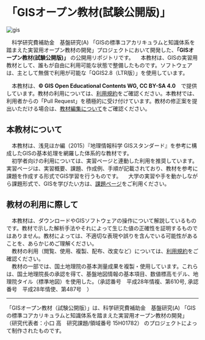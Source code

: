 # 「GISオープン教材(試験公開版)」


![gis](https://raw.githubusercontent.com/yamauchi-inochu/demo/gh-pages/home/img/top.png)

　科学研究費補助金　基盤研究(A) 「GISの標準コアカリキュラムと知識体系を踏まえた実習用オープン教材の開発」プロジェクトにおいて開発した、**「GISオープン教材(試験公開版)」** の公開用リポジトリです。
　本教材は、GISの実習用教材として、誰もが自由に利用可能な状態で整備したものです。ソフトウェアは、主として無償で利用が可能な「QGIS2.8（LTR版）」を使用しています。

　本教材は、**© GIS Open Educational Contents WG, CC BY-SA 4.0**　で提供しています。教材の利用については、[利用規約](利用規約.md)をご確認ください。本教材では、利用者からの「Pull Request」を積極的に受け付けています。教材の修正案を提出いただける場合は、[教材編集について](GISオープン教材/教材編集について.md)をご確認ください。  

## 本教材について
　本教材は、浅見ほか編（2015）『地理情報科学 GISスタンダード』を参考に構成したGISの基本処理を網羅した体系的な教材です。  
　初学者向けの利用については、実習ページと連動した利用を推奨しています。実習ページは、実習概要、課題、作成例、手順が記載されており、教材を参考に課題を作成する形式でGIS学習を行うものです。
　大学の実習や手を動かしながら課題形式で、GISを学びたい方は、[課題ページ](GISオープン教材/課題/課題ページ/実習ページ.md)をご利用ください。

## 教材の利用に際して
　本教材は、ダウンロードやGISソフトウェアの操作について解説しているものです。教材で示した解析手法やそれによって生じた値の正確性を証明するものではありません。教材によっては、不適切な表現や誤りを含んでいる可能性があることを、あらかじめご理解ください。  
　教材の利用（閲覧、使用、複製、配布、改変など）については、[利用規約](利用規約.md)をご確認ください。  
　教材の一部では、国土地理院の基本測量成果を複製・使用しています。これらは、国土地理院長の承認を得て、基盤地図情報の基本項目、数値標高モデル、地理院タイル（標準地図）を使用した。（承認番号　平成28年情複、第610号, 承認番号　平成28年情使、第487号　）  

---------------
「GISオープン教材（試験公開版）」は、科学研究費補助金　基盤研究(A) 「GISの標準コアカリキュラムと知識体系を踏まえた実習用オープン教材の開発」 （研究代表者：小口 高　研究課題/領域番号	15H01782） のプロジェクトによって制作されたものです。
